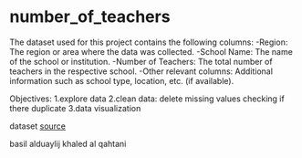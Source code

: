 # number_of_teachers
The dataset used for this project contains the following columns:
-Region: The region or area where the data was collected.
-School Name: The name of the school or institution.
-Number of Teachers: The total number of teachers in the respective school.
-Other relevant columns: Additional information such as school type, location, etc. (if available).

Objectives:
1.explore data 
2.clean data:
    delete missing values
    checking if there duplicate 
3.data visualization  

dataset [source](https://od.data.gov.sa/)

basil alduaylij 
khaled al qahtani
